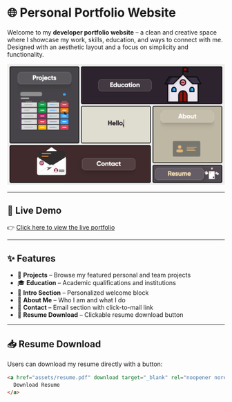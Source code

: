 # 🌐 Personal Portfolio Website

Welcome to my **developer portfolio website** – a clean and creative space where I showcase my work, skills, education, and ways to connect with me. Designed with an aesthetic layout and a focus on simplicity and functionality.

![Screenshot of Portfolio Website](/assets/Portfolio.png)

---

## 🔗 Live Demo

👉 [Click here to view the live portfolio](https://your-portfolio-url.com)

---

## ✨ Features

- 📁 **Projects** – Browse my featured personal and team projects
- 🎓 **Education** – Academic qualifications and institutions
- 👋 **Intro Section** – Personalized welcome block
- 🙋 **About Me** – Who I am and what I do
- 📩 **Contact** – Email section with click-to-mail link
- 📄 **Resume Download** – Clickable resume download button

---

## 📥 Resume Download

Users can download my resume directly with a button:

```html
<a href="assets/resume.pdf" download target="_blank" rel="noopener noreferrer">
  Download Resume
</a>

